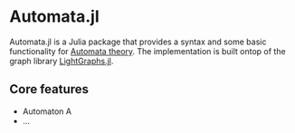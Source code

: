 # Automata.jl #

Automata.jl is a Julia package that provides a syntax and some basic functionality for [Automata theory](https://en.wikipedia.org/wiki/Automata_theory). The implementation is built ontop of the graph library [LightGraphs.jl](https://github.com/JuliaGraphs/LightGraphs.jl).

## Core features ##


* Automaton
 A
* 	...